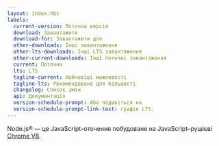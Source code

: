 ```yaml
---
layout: index.hbs
labels:
  current-version: Поточна версія
  download: Завантажити
  download-for: Завантажити для
  other-downloads: Інші завантаження
  other-lts-downloads: Інші LTS завантаження
  other-current-downloads: Інші поточні завантаження
  current: Поточна
  lts: LTS
  tagline-current: Найновіші можливості
  tagline-lts: Рекомендовано для більшості
  changelog: Список змін
  api: Документація
  version-schedule-prompt: Або подивіться на
  version-schedule-prompt-link-text: графік LTS.
---
```


Node.js® — це JavaScript–оточення побудоване на JavaScript–рушієві [Chrome V8](https://v8.dev/).
